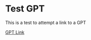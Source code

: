 # Test GPT

This is a test to attempt a link to a GPT

[GPT Link](https://chatgpt.com/g/g-67be616047d48191a51b9c88837bc7b8-lindenwood-library-databases)
